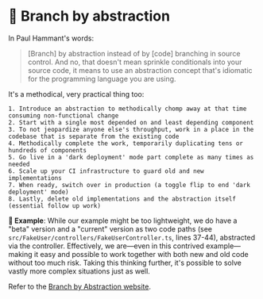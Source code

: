 # 🧬 Branch by abstraction

In Paul Hammant's words:

> \[Branch] by abstraction instead of by \[code] branching in source control. And no, that doesn't mean sprinkle conditionals into your source code, it means to use an abstraction concept that's idiomatic for the programming language you are using.

It's a methodical, very practical thing too:

```
1. Introduce an abstraction to methodically chomp away at that time consuming non-functional change
2. Start with a single most depended on and least depending component
3. To not jeopardize anyone else's throughput, work in a place in the codebase that is separate from the existing code
4. Methodically complete the work, temporarily duplicating tens or hundreds of components
5. Go live in a 'dark deployment' mode part complete as many times as needed
6. Scale up your CI infrastructure to guard old and new implementations
7. When ready, switch over in production (a toggle flip to end 'dark deployment' mode)
8. Lastly, delete old implementations and the abstraction itself (essential follow up work)
```

**🎯 Example**: While our example might be too lightweight, we do have a "beta" version and a "current" version as two code paths (see `src/FakeUser/controllers/FakeUserController.ts`, lines 37-44), abstracted via the controller. Effectively, we are—even in this contrived example—making it easy and possible to work together with both new and old code without too much risk. Taking this thinking further, it's possible to solve vastly more complex situations just as well.

Refer to the [Branch by Abstraction website](https://www.branchbyabstraction.com).
